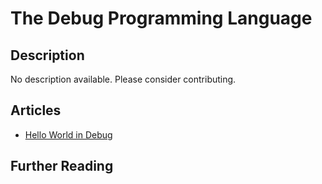 # The Debug Programming Language

## Description

No description available. Please consider contributing.

## Articles

- [Hello World in Debug](https://sampleprograms.io/projects/hello-world/debug)

## Further Reading